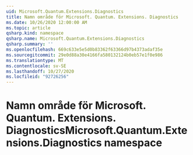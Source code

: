 ```yaml
---
uid: Microsoft.Quantum.Extensions.Diagnostics
title: Namn område för Microsoft. Quantum. Extensions. Diagnostics
ms.date: 10/26/2020 12:00:00 AM
ms.topic: article
qsharp.kind: namespace
qsharp.name: Microsoft.Quantum.Extensions.Diagnostics
qsharp.summary: ''
ms.openlocfilehash: 669c633e5e5d0b83362f63366d97b4373adaf35e
ms.sourcegitcommit: 29e0d88a30e4166fa580132124b0eb57e1f0e986
ms.translationtype: MT
ms.contentlocale: sv-SE
ms.lasthandoff: 10/27/2020
ms.locfileid: "92726256"
---
```

# <a name="microsoftquantumextensionsdiagnostics-namespace"></a><span data-ttu-id="58358-102">Namn område för Microsoft. Quantum. Extensions. Diagnostics</span><span class="sxs-lookup"><span data-stu-id="58358-102">Microsoft.Quantum.Extensions.Diagnostics namespace</span></span>




